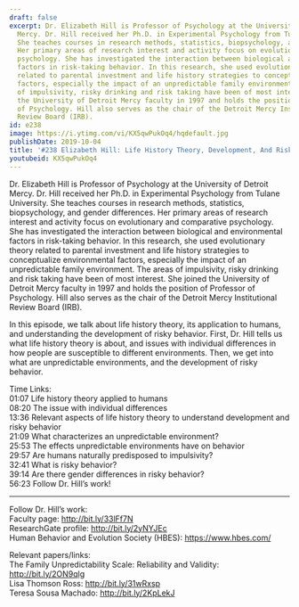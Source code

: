 ```yaml
---
draft: false
excerpt: Dr. Elizabeth Hill is Professor of Psychology at the University of Detroit
  Mercy. Dr. Hill received her Ph.D. in Experimental Psychology from Tulane University.
  She teaches courses in research methods, statistics, biopsychology, and gender differences.
  Her primary areas of research interest and activity focus on evolutionary and comparative
  psychology. She has investigated the interaction between biological and environmental
  factors in risk-taking behavior. In this research, she used evolutionary theory
  related to parental investment and life history strategies to conceptualize environmental
  factors, especially the impact of an unpredictable family environment. The areas
  of impulsivity, risky drinking and risk taking have been of most interest. She joined
  the University of Detroit Mercy faculty in 1997 and holds the position of Professor
  of Psychology. Hill also serves as the chair of the Detroit Mercy Institutional
  Review Board (IRB).
id: e238
image: https://i.ytimg.com/vi/KX5qwPukOq4/hqdefault.jpg
publishDate: 2019-10-04
title: '#238 Elizabeth Hill: Life History Theory, Development, And Risky Behavior'
youtubeid: KX5qwPukOq4
---
```

Dr. Elizabeth Hill is Professor of Psychology at the University of Detroit Mercy. Dr. Hill received her Ph.D. in Experimental Psychology from Tulane University. She teaches courses in research methods, statistics, biopsychology, and gender differences. Her primary areas of research interest and activity focus on evolutionary and comparative psychology. She has investigated the interaction between biological and environmental factors in risk-taking behavior. In this research, she used evolutionary theory related to parental investment and life history strategies to conceptualize environmental factors, especially the impact of an unpredictable family environment. The areas of impulsivity, risky drinking and risk taking have been of most interest. She joined the University of Detroit Mercy faculty in 1997 and holds the position of Professor of Psychology. Hill also serves as the chair of the Detroit Mercy Institutional Review Board (IRB).

In this episode, we talk about life history theory, its application to humans, and understanding the development of risky behavior. First, Dr. Hill tells us what life history theory is about, and issues with individual differences in how people are susceptible to different environments. Then, we get into what are unpredictable environments, and the development of risky behavior.

Time Links:  
01:07  Life history theory applied to humans  
08:20  The issue with individual differences  
13:36  Relevant aspects of life history theory to understand development and risky behavior  
21:09  What characterizes an unpredictable environment?  
25:53  The effects unpredictable environments have on behavior  
29:57  Are humans naturally predisposed to impulsivity?  
32:41  What is risky behavior?  
39:14  Are there gender differences in risky behavior?  
56:23  Follow Dr. Hill’s work!

---

Follow Dr. Hill’s work:  
Faculty page: http://bit.ly/33lFf7N  
ResearchGate profile: http://bit.ly/2yNYJEc  
Human Behavior and Evolution Society (HBES): https://www.hbes.com/

Relevant papers/links:  
The Family Unpredictability Scale: Reliability and Validity: http://bit.ly/2ON9qlg  
Lisa Thomson Ross: http://bit.ly/31wRxsp  
Teresa Sousa Machado: http://bit.ly/2KpLekJ
